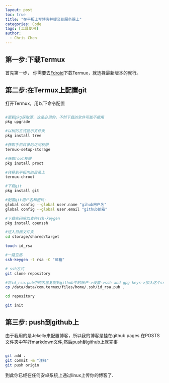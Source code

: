 ```yaml
---
layout: post
toc: true
title: "在平板上写博客并提交到服务器上"
categories: Code
tags: [工具使用]
author:
  - Chris Chen
---
```




## 第一步:下载Termux

首先第一步， 你需要去[Fdroid](https://f-droid.org/packages/com.termux/)下载Termux，就选择最新版本的就行。

## 第二步:在Termux上配置git

打开Termux，用以下命令配置

```bash

#更新pkg获取源，这是必须的，不然下载的软件可能不能用
pkg upgrade

#以树的方式显示文件夹
pkg install tree

#获取手机目录的访问权限
termux-setup-storage

#获取root权限
pkg install proot

#转移到平板内的目录上
termux-chroot

#下载git
pkg install git

#配置git用户名和密码·
global config --global user.name "gihub用户名"
global config --global user.email "github邮箱"

#下载密码库以支持ssh-keygen
pkg install openssh

#进入目标文件夹
cd storage/shared/target

touch id_rsa

#一路空格
ssh-keygen -t rsa -C "邮箱"

# ssh方式
git clone repository

#将id_rsa.pub中的内容复制到github中的账户->设置->ssh and gpg keys->加入这个ssh key，内容就是pub中的内容，标题随便取
cp /data/data/com.termux/files/home/.ssh/id_rsa.pub .

cd repository

git init 


```

## 第三步: push到github上

由于我用的是Jekelly来配置博客，所以我的博客是挂在github pages
在POSTS文件夹中写好markdown文件,然后push到github上就完事

```bash

git add .
git commit -m "注释"
git push origin


```

到此你已经在任何安卓系统上通过linux上传你的博客了.